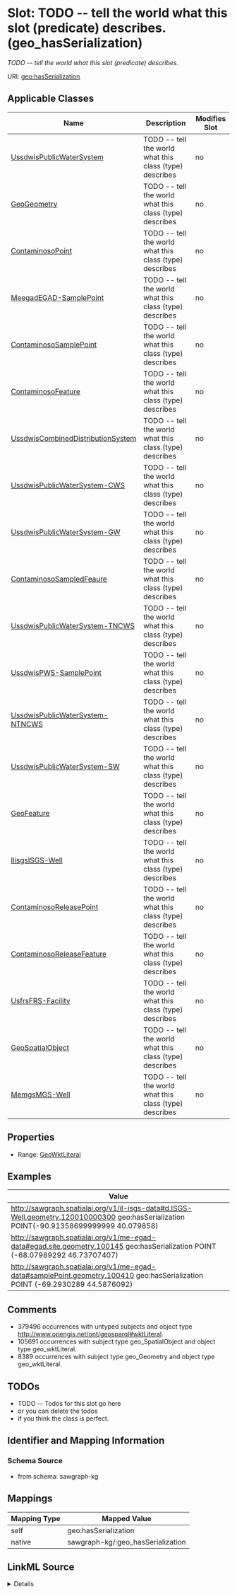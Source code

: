 

# Slot: TODO -- tell the world what this slot (predicate) describes. (geo_hasSerialization)


_TODO -- tell the world what this slot (predicate) describes._





URI: [geo:hasSerialization](http://www.opengis.net/ont/geosparql#hasSerialization)



<!-- no inheritance hierarchy -->





## Applicable Classes

| Name | Description | Modifies Slot |
| --- | --- | --- |
| [UssdwisPublicWaterSystem](../classes/UssdwisPublicWaterSystem.md) | TODO -- tell the world what this class (type) describes |  no  |
| [GeoGeometry](../classes/GeoGeometry.md) | TODO -- tell the world what this class (type) describes |  no  |
| [ContaminosoPoint](../classes/ContaminosoPoint.md) | TODO -- tell the world what this class (type) describes |  no  |
| [MeegadEGAD-SamplePoint](../classes/MeegadEGAD-SamplePoint.md) | TODO -- tell the world what this class (type) describes |  no  |
| [ContaminosoSamplePoint](../classes/ContaminosoSamplePoint.md) | TODO -- tell the world what this class (type) describes |  no  |
| [ContaminosoFeature](../classes/ContaminosoFeature.md) | TODO -- tell the world what this class (type) describes |  no  |
| [UssdwisCombinedDistributionSystem](../classes/UssdwisCombinedDistributionSystem.md) | TODO -- tell the world what this class (type) describes |  no  |
| [UssdwisPublicWaterSystem-CWS](../classes/UssdwisPublicWaterSystem-CWS.md) | TODO -- tell the world what this class (type) describes |  no  |
| [UssdwisPublicWaterSystem-GW](../classes/UssdwisPublicWaterSystem-GW.md) | TODO -- tell the world what this class (type) describes |  no  |
| [ContaminosoSampledFeaure](../classes/ContaminosoSampledFeaure.md) | TODO -- tell the world what this class (type) describes |  no  |
| [UssdwisPublicWaterSystem-TNCWS](../classes/UssdwisPublicWaterSystem-TNCWS.md) | TODO -- tell the world what this class (type) describes |  no  |
| [UssdwisPWS-SamplePoint](../classes/UssdwisPWS-SamplePoint.md) | TODO -- tell the world what this class (type) describes |  no  |
| [UssdwisPublicWaterSystem-NTNCWS](../classes/UssdwisPublicWaterSystem-NTNCWS.md) | TODO -- tell the world what this class (type) describes |  no  |
| [UssdwisPublicWaterSystem-SW](../classes/UssdwisPublicWaterSystem-SW.md) | TODO -- tell the world what this class (type) describes |  no  |
| [GeoFeature](../classes/GeoFeature.md) | TODO -- tell the world what this class (type) describes |  no  |
| [IlisgsISGS-Well](../classes/IlisgsISGS-Well.md) | TODO -- tell the world what this class (type) describes |  no  |
| [ContaminosoReleasePoint](../classes/ContaminosoReleasePoint.md) | TODO -- tell the world what this class (type) describes |  no  |
| [ContaminosoReleaseFeature](../classes/ContaminosoReleaseFeature.md) | TODO -- tell the world what this class (type) describes |  no  |
| [UsfrsFRS-Facility](../classes/UsfrsFRS-Facility.md) | TODO -- tell the world what this class (type) describes |  no  |
| [GeoSpatialObject](../classes/GeoSpatialObject.md) | TODO -- tell the world what this class (type) describes |  no  |
| [MemgsMGS-Well](../classes/MemgsMGS-Well.md) | TODO -- tell the world what this class (type) describes |  no  |







## Properties

* Range: [GeoWktLiteral](../classes/GeoWktLiteral.md)






## Examples

| Value |
| --- |
| http://sawgraph.spatialai.org/v1/il-isgs-data#d.ISGS-Well.geometry.120010000300 geo:hasSerialization POINT(-90.91358699999999 40.079858) |
| http://sawgraph.spatialai.org/v1/me-egad-data#egad.site.geometry.100145 geo:hasSerialization POINT (-68.07989292 46.73707407) |
| http://sawgraph.spatialai.org/v1/me-egad-data#samplePoint.geometry.100410 geo:hasSerialization POINT (-69.2930289 44.5876092) |

## Comments

* 379496 occurrences with untyped subjects and object type http://www.opengis.net/ont/geosparql#wktLiteral.
* 105691 occurrences with subject type geo_SpatialObject and object type geo_wktLiteral.
* 8389 occurrences with subject type geo_Geometry and object type geo_wktLiteral.

## TODOs

* TODO -- Todos for this slot go here
* or you can delete the todos
* if you think the class is perfect.

## Identifier and Mapping Information







### Schema Source


* from schema: sawgraph-kg




## Mappings

| Mapping Type | Mapped Value |
| ---  | ---  |
| self | geo:hasSerialization |
| native | sawgraph-kg/:geo_hasSerialization |




## LinkML Source

<details>
```yaml
name: geo_hasSerialization
description: TODO -- tell the world what this slot (predicate) describes.
title: TODO -- tell the world what this slot (predicate) describes.
todos:
- TODO -- Todos for this slot go here
- or you can delete the todos
- if you think the class is perfect.
comments:
- 379496 occurrences with untyped subjects and object type http://www.opengis.net/ont/geosparql#wktLiteral.
- 105691 occurrences with subject type geo_SpatialObject and object type geo_wktLiteral.
- 8389 occurrences with subject type geo_Geometry and object type geo_wktLiteral.
examples:
- value: http://sawgraph.spatialai.org/v1/il-isgs-data#d.ISGS-Well.geometry.120010000300
    geo:hasSerialization POINT(-90.91358699999999 40.079858)
- value: http://sawgraph.spatialai.org/v1/me-egad-data#egad.site.geometry.100145 geo:hasSerialization
    POINT (-68.07989292 46.73707407)
- value: http://sawgraph.spatialai.org/v1/me-egad-data#samplePoint.geometry.100410
    geo:hasSerialization POINT (-69.2930289 44.5876092)
from_schema: sawgraph-kg
rank: 1000
slot_uri: geo:hasSerialization
alias: geo_hasSerialization
domain_of:
- geo_Geometry
- geo_SpatialObject
range: geo_wktLiteral

```
</details>